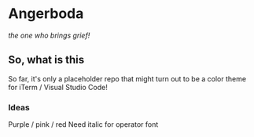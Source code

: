 # Angerboda
_the one who brings grief!_

## So, what is this

So far, it's only a placeholder repo that might turn out to be a color theme for iTerm / Visual Studio Code!

### Ideas

Purple / pink / red
Need italic for operator font

